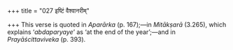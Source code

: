 +++
title = "027 इष्टिं वैश्वानरीम्"

+++
This verse is quoted in *Aparārka* (p. 167);—in *Mitākṣarā* (3.265),
which explains ‘*abdaparyaye*’ as ‘at the end of the year’;—and in
*Prayāścittaviveka* (p. 393).


